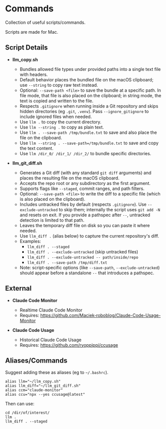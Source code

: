 # Commands

Collection of useful scripts/commands.

Scripts are made for Mac.

## Script Details

- **llm_copy.sh**  
    - Bundles allowed file types under provided paths into a single text file with headers.
    - Default behavior places the bundled file on the macOS clipboard; use `--string` to copy raw text instead.
    - Optional: `--save-path <file>` to save the bundle at a specific path. In file mode, that file is also placed on the clipboard; in string mode, the text is copied and written to the file.
    - Respects `.gitignore` when running inside a Git repository and skips hidden directories (eg `.git`, `.venv`). Pass `--ignore_gitignore` to include ignored files when needed.
    - Use `llm .` to copy the current directory.
    - Use `llm --string .` to copy as plain text.
    - Use `llm . --save-path /tmp/bundle.txt` to save and also place the file on the clipboard.
    - Use `llm --string . --save-path=/tmp/bundle.txt` to save and copy the text content.
    - Use `llm /dir_0/ /dir_1/ /dir_2/` to bundle specific directories.

- **llm_git_diff.sh**  
    - Generates a Git diff (with any standard `git diff` arguments) and places the resulting file on the macOS clipboard.
    - Accepts the repo root or any subdirectory as the first argument.
    - Supports flags like `--staged`, commit ranges, and path filters.
    - Optional: `--save-path <file>` to write the diff to a specific file (which is also placed on the clipboard).
    - Includes untracked files by default (respects `.gitignore`). Use `--exclude-untracked` to skip them; internally the script uses `git add -N` and resets on exit. If you provide a pathspec after `--`, untracked detection is limited to that path.
    - Leaves the temporary diff file on disk so you can paste it where needed.
    - Use `llm_diff .` (alias below) to capture the current repository's diff.
    - Examples:
        - `llm_diff . --staged`
        - `llm_diff . --exclude-untracked` (skip untracked files)
        - `llm_diff . --exclude-untracked -- path/inside/repo`
        - `llm_diff . --save-path /tmp/diff.txt`
    - Note: script-specific options (like `--save-path`, `--exclude-untracked`) should appear before a standalone `--` that introduces a pathspec.

## External

- **Claude Code Monitor**
    - Realtime Claude Code Monitor
    - Requires: https://github.com/Maciek-roboblog/Claude-Code-Usage-Monitor

- **Claude Code Usage**
    - Historical Claude Code Usage
    - Requires: https://github.com/ryoppippi/ccusage

## Aliases/Commands

Suggest adding these as aliases (eg to `~/.bashrc`).

```
alias llm="~/llm_copy.sh"
alias llm_diff="~/llm_git_diff.sh"
alias ccm="claude-monitor"
alias ccu="npx --yes ccusage@latest"
```

Then can use:

```
cd /dir/of/interest/
llm .
llm_diff . --staged
```
